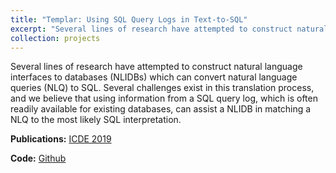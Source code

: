 ```yaml
---
title: "Templar: Using SQL Query Logs in Text-to-SQL"
excerpt: "Several lines of research have attempted to construct natural language interfaces to databases (NLIDBs) which can convert natural language queries (NLQ) to SQL. Several challenges exist in this translation process, and we believe that using information from a SQL query log, which is often readily available for existing databases, can assist a NLIDB in matching a NLQ to the most likely SQL interpretation."
collection: projects
---
```


Several lines of research have attempted to construct natural language interfaces to databases (NLIDBs) which can convert natural language queries (NLQ) to SQL. Several challenges exist in this translation process, and we believe that using information from a SQL query log, which is often readily available for existing databases, can assist a NLIDB in matching a NLQ to the most likely SQL interpretation.

**Publications:** [ICDE 2019](https://ieeexplore.ieee.org/document/8731607)

**Code:** [Github](https://github.com/umich-dbgroup/templar)
